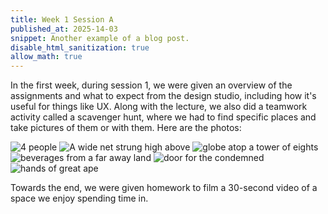 ```yaml
---
title: Week 1 Session A
published_at: 2025-14-03
snippet: Another example of a blog post.
disable_html_sanitization: true
allow_math: true
---
```

In the first week, during session 1, we were given an overview of the assignments and what to expect from the design studio, including how it's useful for things like UX. Along with the lecture, we also did a teamwork activity called a scavenger hunt, where we had to find specific places and take pictures of them or with them. Here are the photos:

![4 people](subfolder/pic1.png)
![A wide net strung high above](subfolder/pic2.png)
![ globe atop a tower of eights](subfolder/pic3.png)
![beverages from a far away land](subfolder/pic4.png)
![door for the condemned](subfolder/pic5.png)
![hands of great ape](subfolder/pic6.png)

Towards the end, we were given homework to film a 30-second video of a space we enjoy spending time in.